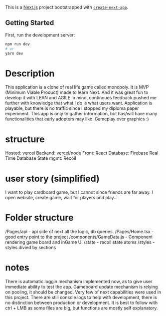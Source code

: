 This is a [Next.js](https://nextjs.org/) project bootstrapped with [`create-next-app`](https://github.com/vercel/next.js/tree/canary/packages/create-next-app).

## Getting Started

First, run the development server:

```bash
npm run dev
# or
yarn dev
```

# Description

This application is a clone of real life game called monopoly.
It is MVP (Minimum Viable Product) made to learn Next. And it was great fun to develop it with LEAN and AGILE in mind,
continoues feedback pushed me further with knowledge that what I do is what users want.
Application is playable, but there is no traffic since I stopped my diploma paper experiment.
This app is only to gather information, but has/will have many functionalities that early adopters may like.
Gameplay over graphics :)

# structure

Hosted: vercel
Backend: vercel/node
Front: React
Database: Firebase Real Time Database
State mgmt: Recoil

# user story (simplified)

I want to play cardboard game, but I cannot since friends are far away.
I open website, create game, wait for players and play...

# Folder structure

/Pages/api - api side of next all the logic, db queries.
/Pages/Home.tsx - good entry point to the project
/components/GameData.js - Component rendering game board and inGame UI
/state - recoil state atoms
/styles - styles divied by sections

# notes

There is automatic loggin mechanism implemented now, as to give user immediate ability to test the app.
Gameboard update mechanism is relying on pooling, it should be changed.
Very few of next capabilities were used in this project.
There are still console.logs to help with development, there is no distinction between production or development.
It is best to follow with ctrl + LMB as some files are big, but functions are mostly self explanatory.
